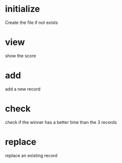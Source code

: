 # initialize
  Create the file if not exists

# view
  show the score

# add
  add a new record

# check
  check if the winner has a better time than the 3 records

# replace
  replace an existing record

